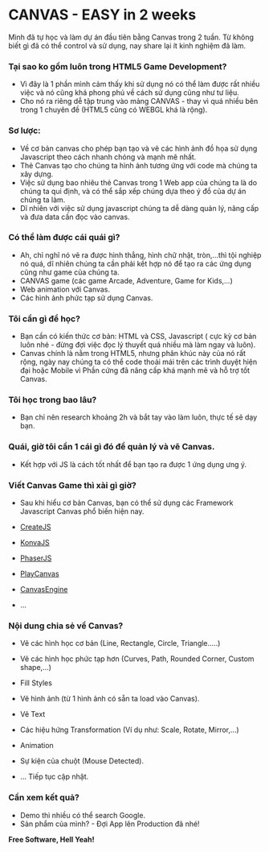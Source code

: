 # CANVAS - EASY in 2 weeks
Mình đã tự học và làm dự án đầu tiên bằng Canvas trong 2 tuần.
Từ không biết gì đã có thể control và sử dụng, nay share lại ít kinh nghiệm đã làm.

### Tại sao ko gồm luôn trong HTML5 Game Development?

* Vì đây là 1 phần mình cảm thấy khi sử dụng nó có thể làm được rất nhiều việc và nó cũng khá phong phú về cách sử dụng cũng như tư liệu.
* Cho nó ra riêng dễ tập trung vào mảng CANVAS - thay vì quá nhiều bên trong 1 chuyên đề (HTML5 cũng có WEBGL khá là rộng).

### Sơ lược:

* Về cơ bản canvas cho phép bạn tạo và vẽ các hình ảnh đồ họa sử dụng Javascript theo cách nhanh chóng và mạnh mẽ nhất.
* Thẻ Canvas tạo cho chúng ta hình ảnh tương ứng với code mà chúng ta xây dựng.
* Việc sử dụng bao nhiêu thẻ Canvas trong 1 Web app của chúng ta là do chúng ta qui định, và có thể sắp xếp chúng dựa theo ý đồ của dự án chúng ta làm.
* Dĩ nhiên với việc sử dụng javascript chúng ta dễ dàng quản lý, nâng cấp và đưa data cần đọc vào canvas.

### Có thể làm được cái quái gì?
* Ah, chỉ nghĩ nó vẽ ra được hình thẳng, hình chữ nhật, tròn,...thì tội nghiệp nó quá, dĩ nhiên chúng ta cần phải kết hợp nó để tạo ra các ứng dụng cũng như game của chúng ta.
* CANVAS game (các game Arcade, Adventure, Game for Kids,...)
* Web animation với Canvas.
* Các hình ảnh phức tạp sử dụng Canvas.

### Tôi cần gì để học?
* Bạn cần có kiến thức cơ bản: HTML và CSS, Javascript ( cực kỳ cơ bản luôn nhé - đừng đợi việc đọc lý thuyết quá nhiều mà làm ngay và luôn).
* Canvas chính là nằm trong HTML5, nhưng phân khúc này của nó rất rộng, ngày nay chúng ta có thể code thoải mái trên các trình duyệt hiện đại hoặc Mobile vì Phần cứng đã nâng cấp khá mạnh mẽ và hỗ trợ tốt Canvas.

### Tôi học trong bao lâu?
* Bạn chỉ nên research khoảng 2h và bắt tay vào làm luôn, thực tế sẽ dạy bạn.

### Quái, giờ tôi cần 1 cái gì đó để quản lý và vẽ Canvas.
* Kết hợp với JS là cách tốt nhất để bạn tạo ra được 1 ứng dụng ưng ý.

### Viết Canvas Game thì xài gì giờ?
* Sau khi hiểu cơ bản Canvas, bạn có thể sử dụng các Framework Javascript Canvas phổ biến hiện nay.

* [CreateJS]
* [KonvaJS]
* [PhaserJS]
* [PlayCanvas]
* [CanvasEngine]
* ...

### Nội dung chia sẻ về Canvas?

* Vẽ các hình học cơ bản (Line, Rectangle, Circle, Triangle.....)
* Vẽ các hình học phức tạp hơn (Curves, Path, Rounded Corner, Custom shape,...)
* Fill Styles
* Vẽ hình ảnh (từ 1 hình ảnh có sẵn ta load vào Canvas).
* Vẽ Text
* Các hiệu hứng Transformation (Ví dụ như: Scale, Rotate, Mirror,...)
* Animation
* Sự kiện của chuột (Mouse Detected).

* ... Tiếp tục cập nhật.

### Cần xem kết quả?
* Demo thì nhiều có thể search Google.
* Sản phẩm của mình? - Đợi App lên Production đã nhé!

**Free Software, Hell Yeah!**

[//]: # (These are reference links used in the body of this note and get stripped out when the markdown processor does its job. There is no need to format nicely because it shouldn't be seen. Thanks SO - http://stackoverflow.com/questions/4823468/store-comments-in-markdown-syntax)

[CreateJS]: <http://www.createjs.com/easeljs>
[KonvaJS]: <https://konvajs.github.io/>
[Fabric]: <http://fabricjs.com/>
[CanvasEngine]: <http://canvasengine.net/>
[PlayCanvas]: <https://playcanvas.com/>
[PhaserJS]: <https://phaser.io/>

   [Konva Usage]: <http://developers-club.com/posts/250897/>
